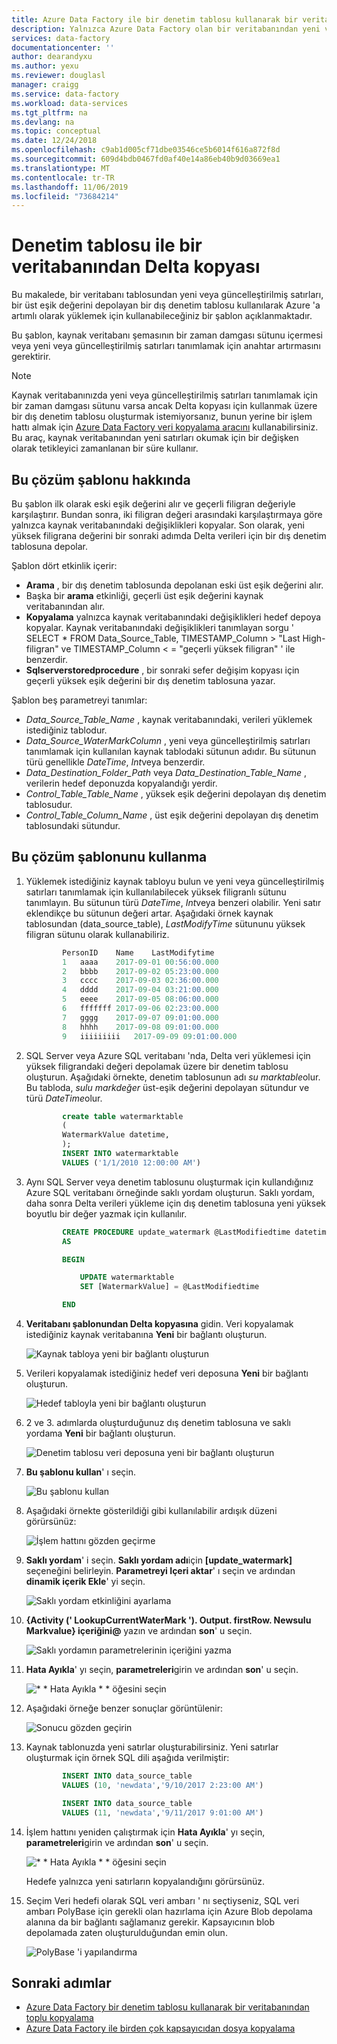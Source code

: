 ```yaml
---
title: Azure Data Factory ile bir denetim tablosu kullanarak bir veritabanından Delta kopyası
description: Yalnızca Azure Data Factory olan bir veritabanından yeni veya güncelleştirilmiş satırları artımlı olarak kopyalamak için bir çözüm şablonu kullanmayı öğrenin.
services: data-factory
documentationcenter: ''
author: dearandyxu
ms.author: yexu
ms.reviewer: douglasl
manager: craigg
ms.service: data-factory
ms.workload: data-services
ms.tgt_pltfrm: na
ms.devlang: na
ms.topic: conceptual
ms.date: 12/24/2018
ms.openlocfilehash: c9ab1d005cf71dbe03546ce5b6014f616a872f8d
ms.sourcegitcommit: 609d4bdb0467fd0af40e14a86eb40b9d03669ea1
ms.translationtype: MT
ms.contentlocale: tr-TR
ms.lasthandoff: 11/06/2019
ms.locfileid: "73684214"
---
```

# <a name="delta-copy-from-a-database-with-a-control-table"></a>Denetim tablosu ile bir veritabanından Delta kopyası

Bu makalede, bir veritabanı tablosundan yeni veya güncelleştirilmiş satırları, bir üst eşik değerini depolayan bir dış denetim tablosu kullanılarak Azure 'a artımlı olarak yüklemek için kullanabileceğiniz bir şablon açıklanmaktadır.

Bu şablon, kaynak veritabanı şemasının bir zaman damgası sütunu içermesi veya yeni veya güncelleştirilmiş satırları tanımlamak için anahtar artırmasını gerektirir.

>[!NOTE]
> Kaynak veritabanınızda yeni veya güncelleştirilmiş satırları tanımlamak için bir zaman damgası sütunu varsa ancak Delta kopyası için kullanmak üzere bir dış denetim tablosu oluşturmak istemiyorsanız, bunun yerine bir işlem hattı almak için [Azure Data Factory veri kopyalama aracını](copy-data-tool.md) kullanabilirsiniz. Bu araç, kaynak veritabanından yeni satırları okumak için bir değişken olarak tetikleyici zamanlanan bir süre kullanır.

## <a name="about-this-solution-template"></a>Bu çözüm şablonu hakkında

Bu şablon ilk olarak eski eşik değerini alır ve geçerli filigran değeriyle karşılaştırır. Bundan sonra, iki filigran değeri arasındaki karşılaştırmaya göre yalnızca kaynak veritabanındaki değişiklikleri kopyalar. Son olarak, yeni yüksek filigrana değerini bir sonraki adımda Delta verileri için bir dış denetim tablosuna depolar.

Şablon dört etkinlik içerir:
- **Arama** , bir dış denetim tablosunda depolanan eski üst eşik değerini alır.
- Başka bir **arama** etkinliği, geçerli üst eşik değerini kaynak veritabanından alır.
- **Kopyalama** yalnızca kaynak veritabanındaki değişiklikleri hedef depoya kopyalar. Kaynak veritabanındaki değişiklikleri tanımlayan sorgu ' SELECT * FROM Data_Source_Table, TIMESTAMP_Column > "Last High-filigran" ve TIMESTAMP_Column < = "geçerli yüksek filigran" ' ile benzerdir.
- **Sqlserverstoredprocedure** , bir sonraki sefer değişim kopyası için geçerli yüksek eşik değerini bir dış denetim tablosuna yazar.

Şablon beş parametreyi tanımlar:
- *Data_Source_Table_Name* , kaynak veritabanındaki, verileri yüklemek istediğiniz tablodur.
- *Data_Source_WaterMarkColumn* , yeni veya güncelleştirilmiş satırları tanımlamak için kullanılan kaynak tablodaki sütunun adıdır. Bu sütunun türü genellikle *DateTime*, *Int*veya benzerdir.
- *Data_Destination_Folder_Path* veya *Data_Destination_Table_Name* , verilerin hedef deponuzda kopyalandığı yerdir.
- *Control_Table_Table_Name* , yüksek eşik değerini depolayan dış denetim tablosudur.
- *Control_Table_Column_Name* , üst eşik değerini depolayan dış denetim tablosundaki sütundur.

## <a name="how-to-use-this-solution-template"></a>Bu çözüm şablonunu kullanma

1. Yüklemek istediğiniz kaynak tabloyu bulun ve yeni veya güncelleştirilmiş satırları tanımlamak için kullanılabilecek yüksek filigranlı sütunu tanımlayın. Bu sütunun türü *DateTime*, *Int*veya benzeri olabilir. Yeni satır eklendikçe bu sütunun değeri artar. Aşağıdaki örnek kaynak tablosundan (data_source_table), *LastModifyTime* sütununu yüksek filigran sütunu olarak kullanabiliriz.

    ```sql
            PersonID    Name    LastModifytime
            1   aaaa    2017-09-01 00:56:00.000
            2   bbbb    2017-09-02 05:23:00.000
            3   cccc    2017-09-03 02:36:00.000
            4   dddd    2017-09-04 03:21:00.000
            5   eeee    2017-09-05 08:06:00.000
            6   fffffff 2017-09-06 02:23:00.000
            7   gggg    2017-09-07 09:01:00.000
            8   hhhh    2017-09-08 09:01:00.000
            9   iiiiiiiii   2017-09-09 09:01:00.000
    ```
    
2. SQL Server veya Azure SQL veritabanı 'nda, Delta veri yüklemesi için yüksek filigrandaki değeri depolamak üzere bir denetim tablosu oluşturun. Aşağıdaki örnekte, denetim tablosunun adı *su marktable*olur. Bu tabloda, *sulu markdeğer* üst-eşik değerini depolayan sütundur ve türü *DateTime*olur.

    ```sql
            create table watermarktable
            (
            WatermarkValue datetime,
            );
            INSERT INTO watermarktable
            VALUES ('1/1/2010 12:00:00 AM')
    ```
    
3. Aynı SQL Server veya denetim tablosunu oluşturmak için kullandığınız Azure SQL veritabanı örneğinde saklı yordam oluşturun. Saklı yordam, daha sonra Delta verileri yükleme için dış denetim tablosuna yeni yüksek boyutlu bir değer yazmak için kullanılır.

    ```sql
            CREATE PROCEDURE update_watermark @LastModifiedtime datetime
            AS

            BEGIN

                UPDATE watermarktable
                SET [WatermarkValue] = @LastModifiedtime 

            END
    ```
    
4. **Veritabanı şablonundan Delta kopyasına** gidin. Veri kopyalamak istediğiniz kaynak veritabanına **Yeni** bir bağlantı oluşturun.

    ![Kaynak tabloya yeni bir bağlantı oluşturun](media/solution-template-delta-copy-with-control-table/DeltaCopyfromDB_with_ControlTable4.png)

5. Verileri kopyalamak istediğiniz hedef veri deposuna **Yeni** bir bağlantı oluşturun.

    ![Hedef tabloyla yeni bir bağlantı oluşturun](media/solution-template-delta-copy-with-control-table/DeltaCopyfromDB_with_ControlTable5.png)

6. 2 ve 3. adımlarda oluşturduğunuz dış denetim tablosuna ve saklı yordama **Yeni** bir bağlantı oluşturun.

    ![Denetim tablosu veri deposuna yeni bir bağlantı oluşturun](media/solution-template-delta-copy-with-control-table/DeltaCopyfromDB_with_ControlTable6.png)

7. **Bu şablonu kullan**' ı seçin.

     ![Bu şablonu kullan](media/solution-template-delta-copy-with-control-table/DeltaCopyfromDB_with_ControlTable7.png)
    
8. Aşağıdaki örnekte gösterildiği gibi kullanılabilir ardışık düzeni görürsünüz:

     ![İşlem hattını gözden geçirme](media/solution-template-delta-copy-with-control-table/DeltaCopyfromDB_with_ControlTable8.png)

9. **Saklı yordam**' i seçin. **Saklı yordam adı**için **[update_watermark]** seçeneğini belirleyin. **Parametreyi Içeri aktar**' ı seçin ve ardından **dinamik içerik Ekle**' yi seçin.  

     ![Saklı yordam etkinliğini ayarlama](media/solution-template-delta-copy-with-control-table/DeltaCopyfromDB_with_ControlTable9.png) 

10. **{Activity (' LookupCurrentWaterMark '). Output. firstRow. Newsulu Markvalue} içeriğini\@** yazın ve ardından **son**' u seçin.  

     ![Saklı yordamın parametrelerinin içeriğini yazma](media/solution-template-delta-copy-with-control-table/DeltaCopyfromDB_with_ControlTable10.png)      
     
11. **Hata Ayıkla**' yı seçin, **parametreleri**girin ve ardından **son**' u seçin.

    ![\* * Hata Ayıkla * * öğesini seçin](media/solution-template-delta-copy-with-control-table/DeltaCopyfromDB_with_ControlTable11.png)

12. Aşağıdaki örneğe benzer sonuçlar görüntülenir:

    ![Sonucu gözden geçirin](media/solution-template-delta-copy-with-control-table/DeltaCopyfromDB_with_ControlTable12.png)

13. Kaynak tablonuzda yeni satırlar oluşturabilirsiniz. Yeni satırlar oluşturmak için örnek SQL dili aşağıda verilmiştir:

    ```sql
            INSERT INTO data_source_table
            VALUES (10, 'newdata','9/10/2017 2:23:00 AM')

            INSERT INTO data_source_table
            VALUES (11, 'newdata','9/11/2017 9:01:00 AM')
    ```
14. İşlem hattını yeniden çalıştırmak için **Hata Ayıkla**' yı seçin, **parametreleri**girin ve ardından **son**' u seçin.

    ![\* * Hata Ayıkla * * öğesini seçin](media/solution-template-delta-copy-with-control-table/DeltaCopyfromDB_with_ControlTable11.png)

    Hedefe yalnızca yeni satırların kopyalandığını görürsünüz.

15. Seçim Veri hedefi olarak SQL veri ambarı ' nı seçtiyseniz, SQL veri ambarı PolyBase için gerekli olan hazırlama için Azure Blob depolama alanına da bir bağlantı sağlamanız gerekir. Kapsayıcının blob depolamada zaten oluşturulduğundan emin olun.
    
    ![PolyBase 'i yapılandırma](media/solution-template-delta-copy-with-control-table/DeltaCopyfromDB_with_ControlTable15.png)
    
## <a name="next-steps"></a>Sonraki adımlar

- [Azure Data Factory bir denetim tablosu kullanarak bir veritabanından toplu kopyalama](solution-template-bulk-copy-with-control-table.md)
- [Azure Data Factory ile birden çok kapsayıcıdan dosya kopyalama](solution-template-copy-files-multiple-containers.md)
